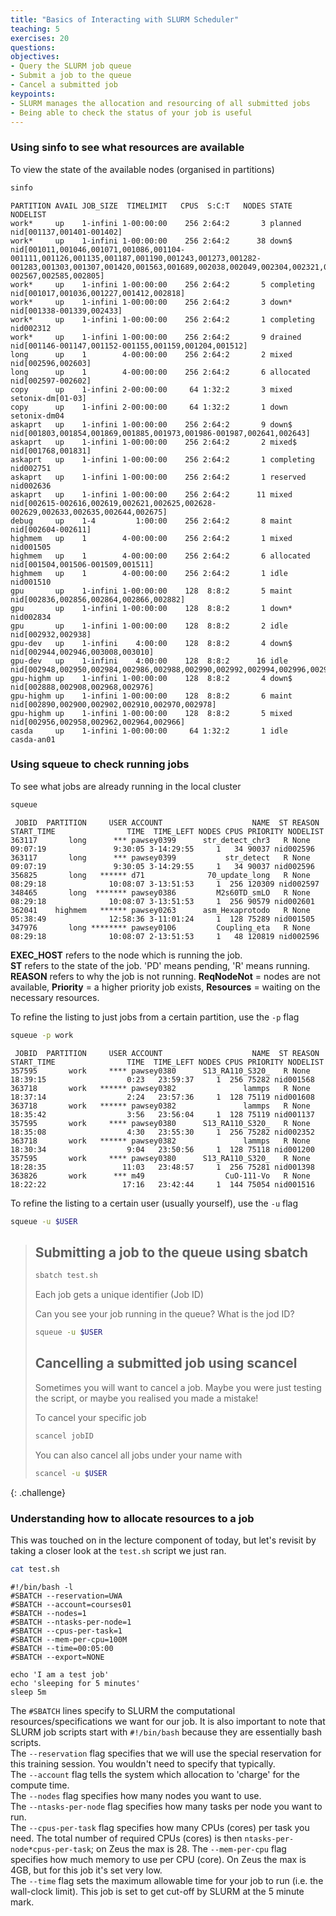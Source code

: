 ```yaml
---
title: "Basics of Interacting with SLURM Scheduler"
teaching: 5
exercises: 20
questions:
objectives:
- Query the SLURM job queue
- Submit a job to the queue
- Cancel a submitted job
keypoints:
- SLURM manages the allocation and resourcing of all submitted jobs
- Being able to check the status of your job is useful
---
```


### Using sinfo to see what resources are available
To view the state of the available nodes (organised in partitions)
```bash
sinfo
```

```output
PARTITION AVAIL JOB_SIZE  TIMELIMIT   CPUS  S:C:T   NODES STATE      NODELIST
work*     up    1-infini 1-00:00:00    256 2:64:2       3 planned    nid[001137,001401-001402]
work*     up    1-infini 1-00:00:00    256 2:64:2      38 down$      nid[001011,001046,001071,001086,001104-001111,001126,001135,001187,001190,001243,001273,001282-001283,001303,001307,001420,001563,001689,002038,002049,002304,002321,002348,002442,002562,002564-002567,002585,002805]
work*     up    1-infini 1-00:00:00    256 2:64:2       5 completing nid[001017,001036,001227,001412,002818]
work*     up    1-infini 1-00:00:00    256 2:64:2       3 down*      nid[001338-001339,002433]
work*     up    1-infini 1-00:00:00    256 2:64:2       1 completing nid002312
work*     up    1-infini 1-00:00:00    256 2:64:2       9 drained    nid[001146-001147,001152-001155,001159,001204,001512]
long      up    1        4-00:00:00    256 2:64:2       2 mixed      nid[002596,002603]
long      up    1        4-00:00:00    256 2:64:2       6 allocated  nid[002597-002602]
copy      up    1-infini 2-00:00:00     64 1:32:2       3 mixed      setonix-dm[01-03]
copy      up    1-infini 2-00:00:00     64 1:32:2       1 down       setonix-dm04
askaprt   up    1-infini 1-00:00:00    256 2:64:2       9 down$      nid[001803,001854,001869,001885,001973,001986-001987,002641,002643]
askaprt   up    1-infini 1-00:00:00    256 2:64:2       2 mixed$     nid[001768,001831]
askaprt   up    1-infini 1-00:00:00    256 2:64:2       1 completing nid002751
askaprt   up    1-infini 1-00:00:00    256 2:64:2       1 reserved   nid002636
askaprt   up    1-infini 1-00:00:00    256 2:64:2      11 mixed      nid[002615-002616,002619,002621,002625,002628-002629,002633,002635,002644,002675]
debug     up    1-4         1:00:00    256 2:64:2       8 maint      nid[002604-002611]
highmem   up    1        4-00:00:00    256 2:64:2       1 mixed      nid001505
highmem   up    1        4-00:00:00    256 2:64:2       6 allocated  nid[001504,001506-001509,001511]
highmem   up    1        4-00:00:00    256 2:64:2       1 idle       nid001510
gpu       up    1-infini 1-00:00:00    128  8:8:2       5 maint      nid[002836,002856,002864,002866,002882]
gpu       up    1-infini 1-00:00:00    128  8:8:2       1 down*      nid002834
gpu       up    1-infini 1-00:00:00    128  8:8:2       2 idle       nid[002932,002938]
gpu-dev   up    1-infini    4:00:00    128  8:8:2       4 down$      nid[002944,002946,003008,003010]
gpu-dev   up    1-infini    4:00:00    128  8:8:2      16 idle       nid[002948,002950,002984,002986,002988,002990,002992,002994,002996,002998,003000,003002,003004,003006,003012,003014]
gpu-highm up    1-infini 1-00:00:00    128  8:8:2       4 down$      nid[002888,002908,002968,002976]
gpu-highm up    1-infini 1-00:00:00    128  8:8:2       6 maint      nid[002890,002900,002902,002910,002970,002978]
gpu-highm up    1-infini 1-00:00:00    128  8:8:2       5 mixed      nid[002956,002958,002962,002964,002966]
casda     up    1-infini 1-00:00:00     64 1:32:2       1 idle       casda-an01
```


### Using squeue to check running jobs
To see what jobs are already running in the local cluster
```bash
squeue
```

```output
 JOBID  PARTITION     USER ACCOUNT                    NAME  ST REASON    START_TIME                TIME  TIME_LEFT NODES CPUS PRIORITY NODELIST
363117       long      *** pawsey0399      str_detect_chr3   R None      09:07:19               9:30:05 3-14:29:55     1   34 90037 nid002596
363117       long      *** pawsey0399           str_detect   R None      09:07:19               9:30:05 3-14:29:55     1   34 90037 nid002596
356825       long   ****** d71              70_update_long   R None      08:29:18              10:08:07 3-13:51:53     1  256 120309 nid002597
348465       long  ******* pawsey0386         M2s60TD_smLO   R None      08:29:18              10:08:07 3-13:51:53     1  256 90579 nid002601
362041    highmem   ****** pawsey0263      asm_Hexaprotodo   R None      05:38:49              12:58:36 3-11:01:24     1  128 75289 nid001505
347976       long ******** pawsey0106         Coupling_eta   R None      08:29:18              10:08:07 2-13:51:53     1   48 120819 nid002596
```
**EXEC_HOST** refers to the node which is running the job.  
**ST** refers to the state of the job. 'PD' means pending, 'R' means running.  
**REASON** refers to why the job is not running. **ReqNodeNot** = nodes are not available, **Priority** = a higher priority job exists, **Resources** = waiting on the necessary resources.  

To refine the listing to just jobs from a certain partition, use the `-p` flag
```bash
squeue -p work
```
```output
 JOBID  PARTITION     USER ACCOUNT                    NAME  ST REASON    START_TIME                TIME  TIME_LEFT NODES CPUS PRIORITY NODELIST
357595       work     **** pawsey0380      S13_RA110_S320_   R None      18:39:15                  0:23   23:59:37     1  256 75282 nid001568
363718       work   ****** pawsey0382               lammps   R None      18:37:14                  2:24   23:57:36     1  128 75119 nid001608
363718       work   ****** pawsey0382               lammps   R None      18:35:42                  3:56   23:56:04     1  128 75119 nid001137
357595       work     **** pawsey0380      S13_RA110_S320_   R None      18:35:08                  4:30   23:55:30     1  256 75282 nid002352
363718       work   ****** pawsey0382               lammps   R None      18:30:34                  9:04   23:50:56     1  128 75118 nid001200
357595       work     **** pawsey0380      S13_RA110_S320_   R None      18:28:35                 11:03   23:48:57     1  256 75281 nid001398
363826       work      *** m49                  CuO-111-Vo   R None      18:22:22                 17:16   23:42:44     1  144 75054 nid001516

```

To refine the listing to a certain user (usually yourself), use the `-u` flag
```bash
squeue -u $USER
```

> ## Submitting a job to the queue using sbatch
> ```bash
> sbatch test.sh
> ```
>
> Each job gets a unique identifier (Job ID)
>
> Can you see your job running in the queue? What is the jod ID?
> ```bash
> squeue -u $USER
> ```
>
> ## Cancelling a submitted job using scancel
> Sometimes you will want to cancel a job. Maybe you were just testing the script, or maybe you realised you made a mistake! 
>
> To cancel your specific job
> ```bash
> scancel jobID
> ```
>
> You can also cancel all jobs under your name with 
> ```bash
> scancel -u $USER
> ```
{: .challenge}

### Understanding how to allocate resources to a job
This was touched on in the lecture component of today, but let's revisit by taking a closer look at the `test.sh` script we just ran. 
```bash
cat test.sh
```

```output
#!/bin/bash -l
#SBATCH --reservation=UWA
#SBATCH --account=courses01
#SBATCH --nodes=1
#SBATCH --ntasks-per-node=1
#SBATCH --cpus-per-task=1
#SBATCH --mem-per-cpu=100M
#SBATCH --time=00:05:00
#SBATCH --export=NONE

echo 'I am a test job'
echo 'sleeping for 5 minutes'
sleep 5m
```

The `#SBATCH` lines specify to SLURM the computational resources/specifications we want for our job. It is also important to note that SLURM job scripts start with `#!/bin/bash` because they are essentially bash scripts.  
The `--reservation` flag specifies that we will use the special reservation for this training session. You wouldn't need to specify that typically.  
The `--account` flag tells the system which allocation to 'charge' for the compute time.  
The `--nodes` flag specifies how many nodes you want to use.  
The `--ntasks-per-node` flag specifies how many tasks per node you want to run.  
The `--cpus-per-task` flag specifies how many CPUs (cores) per task you need. 
The total number of required CPUs (cores) is then `ntasks-per-node*cpus-per-task`; on Zeus the max is 28.
The `--mem-per-cpu` flag specifies how much memory to use per CPU (core). On Zeus the max is 4GB, but for this job it's set very low.  
The `--time` flag sets the maximum allowable time for your job to run (i.e. the wall-clock limit). This job is set to get cut-off by SLURM at the 5 minute mark.  

